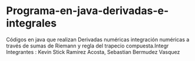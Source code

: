 # Programa-en-java-derivadas-e-integrales
Códigos en java que realizan Derivadas numéricas integración numéricas a través de sumas de Riemann y regla del trapecio compuesta.Integr
Integrantes : Kevin Stick Ramirez Acosta, Sebastian  Bermudez Vasquez
